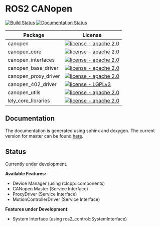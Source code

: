 # ROS2 CANopen

[![Build Status](https://github.com/ros-industrial/ros2_canopen/workflows/Industrial%20CI/badge.svg?branch=master)](https://github.com/ros-industrial/ros2_canopen/actions)
[![Documentation Status](https://github.com/ros-industrial/ros2_canopen/workflows/Documentation/badge.svg?branch=master)](https://github.com/ros-industrial/ros2_canopen/actions)


| Package         | License     |
|--------------|-----------|
| canopen | [![license - apache 2.0](https://img.shields.io/:license-Apache%202.0-yellowgreen.svg)](https://opensource.org/licenses/Apache-2.0) |
| canopen_core      | [![license - apache 2.0](https://img.shields.io/:license-Apache%202.0-yellowgreen.svg)](https://opensource.org/licenses/Apache-2.0)  |
| canopen_interfaces      | [![license - apache 2.0](https://img.shields.io/:license-Apache%202.0-yellowgreen.svg)](https://opensource.org/licenses/Apache-2.0)  |
| canopen_base_driver      | [![license - apache 2.0](https://img.shields.io/:license-Apache%202.0-yellowgreen.svg)](https://opensource.org/licenses/Apache-2.0)  |
| canopen_proxy_driver      | [![license - apache 2.0](https://img.shields.io/:license-Apache%202.0-yellowgreen.svg)](https://opensource.org/licenses/Apache-2.0)  |
| canopen_402_driver      | [![license - LGPLv3](https://img.shields.io/:license-LGPL%203.0-yellow.svg)](https://opensource.org/licenses/LGPL-3.0)  |
| canopen_utils      | [![license - apache 2.0](https://img.shields.io/:license-Apache%202.0-yellowgreen.svg)](https://opensource.org/licenses/Apache-2.0)  |
| lely_core_libraries      | [![license - apache 2.0](https://img.shields.io/:license-Apache%202.0-yellowgreen.svg)](https://opensource.org/licenses/Apache-2.0)  |

## Documentation
The documentation is generated using sphinx and doxygen. The current version for master can be found [here](https://ros-industrial.github.io/ros2_canopen/).

## Status
Currently under development.

**Available Features:**
* Device Manager (using rclcpp::components)
* CANopen Master (Service Interface)
* ProxyDriver (Service Interface)
* MotionControllerDriver (Service Interface)

**Features under Development:**
* System Interface (using ros2_control::SystemInterface)
